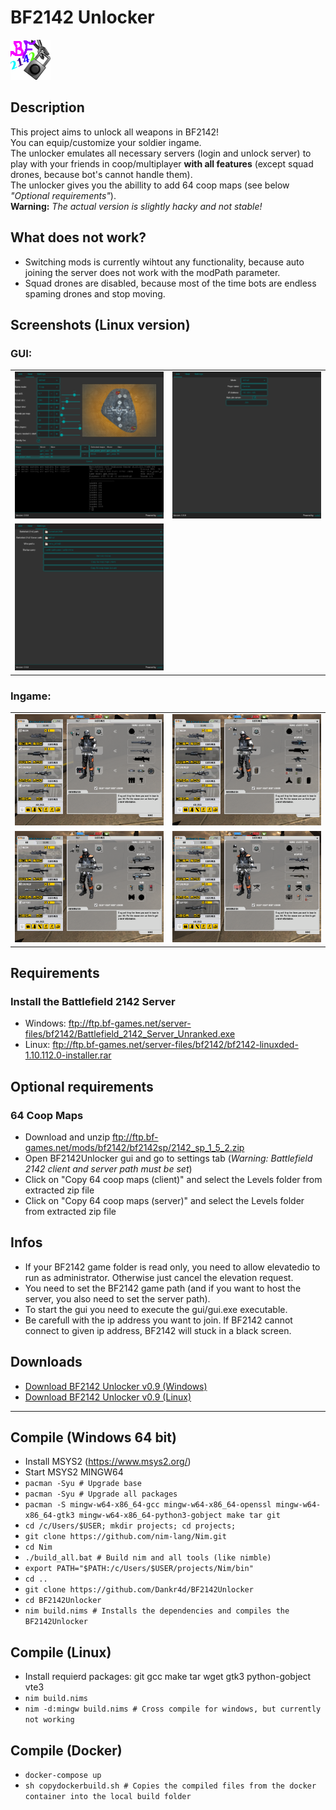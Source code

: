 # BF2142 Unlocker
![Logo](bf2142unlocker.png)

## Description
This project aims to unlock all weapons in BF2142! <br />
You can equip/customize your soldier ingame. <br />
The unlocker emulates all necessary servers (login and unlock server) to play with your friends in coop/multiplayer **with all features** (except squad drones, because bot's cannot handle them). <br />
The unlocker gives you the abillity to add 64 coop maps (see below *"Optional requirements"*). <br />
**Warning:** *The actual version is slightly hacky and not stable!*

## What does not work?
- Switching mods is currently wihtout any functionality, because auto joining the server does not work with the modPath parameter.
- Squad drones are disabled, because most of the time bots are endless spaming drones and stop moving.

## Screenshots (Linux version)
### GUI:
|   |   |
| - | - |
| ![Host menu](screenshots/gui_host.png) | ![Join menu](screenshots/gui_join.png) |
| ![Settings menu](screenshots/gui_settings.png) |
### Ingame:
|   |   |
| - | - |
| ![Ingame Recon](screenshots/ingame_recon.png) | ![Ingame Assault](screenshots/ingame_assault.png) |
| ![Ingame Engineer](screenshots/ingame_engineer.png) | ![Ingame Support](screenshots/ingame_support.png) |

## Requirements
### Install the Battlefield 2142 Server
- Windows: ftp://ftp.bf-games.net/server-files/bf2142/Battlefield_2142_Server_Unranked.exe
- Linux: ftp://ftp.bf-games.net/server-files/bf2142/bf2142-linuxded-1.10.112.0-installer.rar

## Optional requirements
### 64 Coop Maps
- Download and unzip ftp://ftp.bf-games.net/mods/bf2142/bf2142sp/2142_sp_1_5_2.zip
- Open BF2142Unlocker gui and go to settings tab (*Warning: Battlefield 2142 client and server path must be set*)
- Click on "Copy 64 coop maps (client)" and select the Levels folder from extracted zip file
- Click on "Copy 64 coop maps (server)" and select the Levels folder from extracted zip file

## Infos
- If your BF2142 game folder is read only, you need to allow elevatedio to run as administrator. Otherwise just cancel the elevation request.
- You need to set the BF2142 game path (and if you want to host the server, you also need to set the server path).
- To start the gui you need to execute the gui/gui.exe executable.
- Be carefull with the ip address you want to join. If BF2142 cannot connect to given ip address, BF2142 will stuck in a black screen.

## Downloads
- [Download BF2142 Unlocker v0.9 (Windows)](https://github.com/Dankr4d/BF2142Unlocker/releases/download/v0.9/BF2142Unlocker_v0.9_win.zip)
- [Download BF2142 Unlocker v0.9 (Linux)](https://github.com/Dankr4d/BF2142Unlocker/releases/download/v0.9/BF2142Unlocker_v0.9_linux.zip)

---

## Compile (Windows 64 bit)
- Install MSYS2 (https://www.msys2.org/)
- Start MSYS2 MINGW64
- `pacman -Syu # Upgrade base`
- `pacman -Syu # Upgrade all packages`
- `pacman -S mingw-w64-x86_64-gcc mingw-w64-x86_64-openssl mingw-w64-x86_64-gtk3 mingw-w64-x86_64-python3-gobject make tar git`
- `cd /c/Users/$USER; mkdir projects; cd projects;`
- `git clone https://github.com/nim-lang/Nim.git`
- `cd Nim`
- `./build_all.bat # Build nim and all tools (like nimble)`
- `export PATH="$PATH:/c/Users/$USER/projects/Nim/bin"`
- `cd ..`
- `git clone https://github.com/Dankr4d/BF2142Unlocker`
- `cd BF2142Unlocker`
- `nim build.nims # Installs the dependencies and compiles the BF2142Unlocker`

## Compile (Linux)
- Install requierd packages: git gcc make tar wget gtk3 python-gobject vte3
- `nim build.nims`
- `nim -d:mingw build.nims # Cross compile for windows, but currently not working`

## Compile (Docker)
- `docker-compose up`
- `sh copydockerbuild.sh # Copies the compiled files from the docker container into the local build folder`
